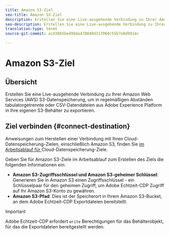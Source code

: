 ```yaml
---
title: Amazon S3-Ziel
seo-title: Amazon S3-Ziel
description: Erstellen Sie eine Live-ausgehende Verbindung zu Ihrer Amazon Web Services (AWS) S3-Datenspeicherung, um in regelmäßigen Abständen tabulatorgetrennte oder CSV-Datendateien aus Adobe Experience Platform in Ihre eigenen S3-Behälter zu exportieren.
seo-description: Erstellen Sie eine Live-ausgehende Verbindung zu Ihrer Amazon Web Services (AWS) S3-Datenspeicherung, um in regelmäßigen Abständen tabulatorgetrennte oder CSV-Datendateien aus Adobe Experience Platform in Ihre eigenen S3-Behälter zu exportieren.
translation-type: tm+mt
source-git-commit: acd3865be4994a478048d317060c55b7e0d9914c

---
```



# Amazon S3-Ziel

## Übersicht

Erstellen Sie eine Live-ausgehende Verbindung zu Ihrer Amazon Web Services (AWS) S3-Datenspeicherung, um in regelmäßigen Abständen tabulatorgetrennte oder CSV-Datendateien aus Adobe Experience Platform in Ihre eigenen S3-Behälter zu exportieren.

## Ziel verbinden {#connect-destination}

Anweisungen zum Herstellen einer Verbindung mit Ihren Cloud-Datenspeicherung-Zielen, einschließlich Amazon S3, finden Sie [im Arbeitsablauf für ](/help/rtcdp/destinations/cloud-storage-destinations-workflow.md)Cloud-Datenspeicherung-Ziele.

Geben Sie für Amazon S3-Ziele im Arbeitsablauf zum Erstellen des Ziels die folgenden Informationen ein:

* **Amazon S3-Zugriffsschlüssel und Amazon S3-geheimer Schlüssel**: Generieren Sie in Amazon S3 einen Zugriffsschlüssel - ein Schlüsselpaar für den geheimen Zugriff, um Adobe Echtzeit-CDP Zugriff auf Ihr Amazon S3-Konto zu gewähren.
* **Amazon S3-Pfad**: Dies ist der Speicherort in Ihrem Amazon S3-Bucket, an dem Adobe Echtzeit-CDP Exportdateien bereitstellt.


>[!IMPORTANT]
>
>Adobe Echtzeit-CDP erfordert `write` Berechtigungen für das Behälterobjekt, für das die Exportdateien bereitgestellt werden.

